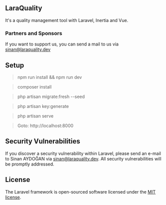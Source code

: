 ## LaraQuality

It's a quality management tool with Laravel, Inertia and Vue.

### Partners and Sponsors

If you want to support us, you can send a mail to us via [sinan@laraquality.dev](mailto:sinan@laraquality.dev)

## Setup

> npm run install && npm run dev

> composer install

> php artisan migrate:fresh --seed

> php artisan key:generate

> php artisan serve

> Goto: http://localhost:8000


## Security Vulnerabilities

If you discover a security vulnerability within Laravel, please send an e-mail to Sinan AYDOĞAN via [sinan@laraquality.dev](mailto:sinan@laraquality.dev). All security vulnerabilities will be promptly addressed.

## License

The Laravel framework is open-sourced software licensed under the [MIT license](https://opensource.org/licenses/MIT).
